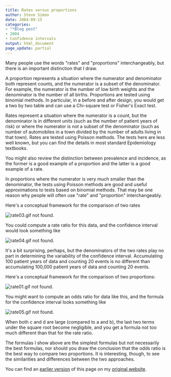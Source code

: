 ```yaml
---
title: Rates versus proportions
author: Steve Simon
date: 2004-09-15
categories:
- "*Blog post"
- 2004
- Confidence intervals
output: html_document
page_update: partial
---
```

Many people use the words "rates" and "proportions" interchangeably,
but there is an important distinction that I draw.

A proportion represents a situation where the numerator and denominator
both represent counts, and the numerator is a subset of the denominator.
For example, the numerator is the number of low birth weights and the
denominator is the number of all births. Proportions are tested using
binomial methods. In particular, in a before and after design, you would
get a two by two table and can use a Chi-square test or Fisher's Exact
test.

Rates represent a situation where the numerator is a count, but the
denominator is in different units (such as the number of patient years
of risk) or where the numerator is not a subset of the denominator (such
as number of automobiles in a town divided by the number of adults
living in that town). Rates are tested using Poisson methods. The tests
here are less well known, but you can find the details in most standard
Epidemiology textbooks.

You might also review the distinction between prevalence and incidence,
as the former is a good example of a proportion and the latter is a good
example of a rate.

In proportions where the numerator is very much smaller than the
denominator, the tests using Poisson methods are good and useful
approximations to tests based on binomial methods. That may be one
reason why people will often use "rate" and "proportion"
interchangeably.

Here's a conceptual framework for the comparison of two rates

![rate03.gif not found.](http://www.pmean.com/new-images/04/Rates01.png)

You could compute a rate ratio for this data, and the confidence
interval would look something like

![rate04.gif not found.](http://www.pmean.com/new-images/04/Rates02.png)

It's a bit surprising, perhaps, but the denominators of the two rates
play no part in determining the variability of the confidence interval.
Accumulating 100 patient years of data and counting 20 events is no
different than accumulating 100,000 patient years of data and counting
20 events.

Here's a conceptual framework for the comparison of two proportions:

![rate01.gif not found.](http://www.pmean.com/new-images/04/Rates03.png)

You might want to compute an odds ratio for data like this, and the
formula for the confidence interval looks something like

![rate05.gif not found.](http://www.pmean.com/new-images/04/Rates04.png)

When both c and d are large (compared to a and b), the last two terms
under the square root become negligible, and you get a formula not too
much different than that for the rate ratio.

The formulas I show above are the simplest formulas but not necessarily
the best formulas, nor should you draw the conclusion that the odds
ratio is the best way to compare two proportions. It is interesting,
though, to see the similarities and differences between the two
approaches.

You can find an [earlier version](http://www.pmean.com/04/Rates.html) of this page on my [original website](http://www.pmean.com/original_site.html).
